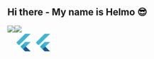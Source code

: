 ## Hi there - My name is Helmo 😎

<div>
    <img height = "175em" align = "left" src = "https://github-readme-stats.vercel.app/api?username=HelmoFilho&show_icons=true&theme=merko&include_all_commits=true">
    <img height = "175em" src = "https://github-readme-stats.vercel.app/api/top-langs/?username=HelmoFilho&layout=compact&show_icons=true&theme=merko">    
</div>

<div>
    <img height = "40" width = "40" alt = "Helmo-dart" src='https://raw.githubusercontent.com/devicons/devicon/master/icons/flutter/flutter-original.svg'>
    <img height = "40" width = "40" src='https://raw.githubusercontent.com/devicons/devicon/master/icons/flutter/flutter-original.svg'>
    
</div>

